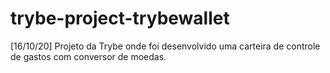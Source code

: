 # trybe-project-trybewallet
[16/10/20] Projeto da Trybe onde foi desenvolvido uma carteira de controle de gastos com conversor de moedas.
